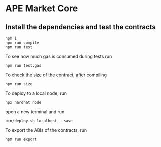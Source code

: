 # APE Market Core

## Install the dependencies and test the contracts

```
npm i
npm run compile
npm run test
```

To see how much gas is consumed during tests run
```
npm run test:gas
```

To check the size of the contract, after compiling
```
npm run size
```

To deploy to a local node, run
```
npx hardhat node
```
open a new terminal and run
```
bin/deploy.sh localhost --save
```

To export the ABIs of the contracts, run
```
npm run export
```
